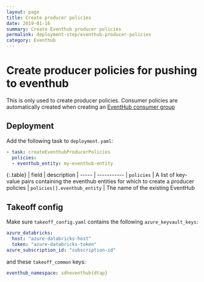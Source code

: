 ```yaml
---
layout: page
title: Create producer policies
date: 2019-01-16
summary: Create Eventhub producer policies
permalink: deployment-step/eventhub-producer-policies
category: Eventhub
---
```


# Create producer policies for pushing to eventhub

This is only used to create producer policies. Consumer policies are automatically created when creating an [EventHub consumer group](eventhub-consumer-groups)

## Deployment

Add the following task to `deployment.yaml`:

```yaml
- task: createEventhubProducerPolicies
  policies:
  - eventhub_entity: my-eventhub-entity
```

{:.table}
| field | description
| ----- | -----------
| `policies` | A list of key-value pairs containing the eventhub entities for which to create a producer policies
| `policies[].eventhub_entity` | The name of the existing EventHub 

## Takeoff config
Make sure `takeoff_config.yaml` contains the following `azure_keyvault_keys`:

  ```yaml
  azure_databricks:
    host: "azure-databricks-host"
    token: "azure-databricks-token"
  azure_subscription_id: "subscription-id"
  ```
 
and these `takeoff_common` keys:
  ```yaml
  eventhub_namespace: sdheventhub{dtap}
  ```

